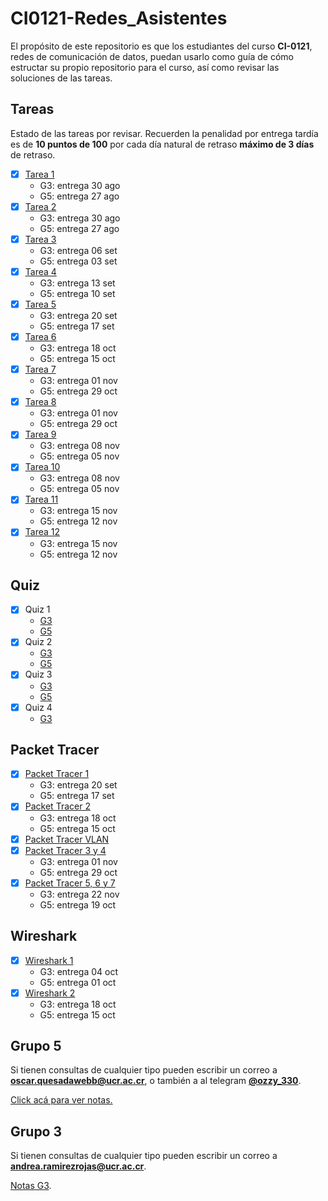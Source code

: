 # CI0121-Redes_Asistentes

El propósito de este repositorio es que los estudiantes del curso **CI-0121**, redes de comunicación de datos, puedan usarlo como guía de cómo estructar su propio repositorio para el curso, así como revisar las soluciones de las tareas.

## Tareas

Estado de las tareas por revisar. Recuerden la penalidad por entrega tardía es de **10 puntos de 100** por cada día natural de retraso **máximo de 3 días** de retraso.

- [x] [Tarea 1](./tareas/tarea1/)
  - G3: entrega 30 ago
  - G5: entrega 27 ago
- [x] [Tarea 2](./tareas/tarea2/)
  - G3: entrega 30 ago
  - G5: entrega 27 ago
- [x] [Tarea 3](./tareas/tarea3/)
  - G3: entrega 06 set
  - G5: entrega 03 set
- [x] [Tarea 4](./tareas/tarea4/)
  - G3: entrega 13 set
  - G5: entrega 10 set
- [x] [Tarea 5](./tareas/tarea5/)
  - G3: entrega 20 set
  - G5: entrega 17 set
- [x] [Tarea 6](./tareas/tarea6/)
  - G3: entrega 18 oct
  - G5: entrega 15 oct
- [x] [Tarea 7](./tareas/tarea7/)
  - G3: entrega 01 nov
  - G5: entrega 29 oct
- [x] [Tarea 8](./tareas/tarea8/)
  - G3: entrega 01 nov
  - G5: entrega 29 oct
- [x] [Tarea 9](./tareas/tarea9/)
  - G3: entrega 08 nov
  - G5: entrega 05 nov
- [x] [Tarea 10](./tareas/tarea10/)
  - G3: entrega 08 nov
  - G5: entrega 05 nov
- [x] [Tarea 11](./tareas/tarea11/)
  - G3: entrega 15 nov
  - G5: entrega 12 nov
- [x] [Tarea 12](./tareas/tarea12/)
  - G3: entrega 15 nov
  - G5: entrega 12 nov

## Quiz

- [x] Quiz 1
  - [G3](./quiz/G3/Quiz%201.pdf)
  - [G5](./quiz/G5/quiz1)
- [x] Quiz 2
  - [G3](https://github.com/Andrearamirezr/CI0121-Redes_Asistentes/blob/main/quiz/G3/Quiz%202%20-%20Soluci%C3%B3n.pdf)
  - [G5](./quiz/G5/quiz2/)
- [x] Quiz 3
  - [G3](https://github.com/Andrearamirezr/CI0121-Redes_Asistentes/blob/main/quiz/G3/Quiz%203%20-%20Soluci%C3%B3n.pdf)
  - [G5](./quiz/G5/quiz3/)
- [x] Quiz 4
  - [G3](https://github.com/Andrearamirezr/CI0121-Redes_Asistentes/blob/main/quiz/G3/Quiz%204%20-%20Soluci%C3%B3n.pdf)

## Packet Tracer

- [x] [Packet Tracer 1](./packet_tracer/pt1/)
  - G3: entrega 20 set
  - G5: entrega 17 set
- [x] [Packet Tracer 2](./packet_tracer/pt2/)
  - G3: entrega 18 oct
  - G5: entrega 15 oct
- [x] [Packet Tracer VLAN](./packet_tracer/ptv/)
- [x] [Packet Tracer 3 y 4](./packet_tracer/pt3/)
  - G3: entrega 01 nov
  - G5: entrega 29 oct
- [x] [Packet Tracer 5, 6 y 7](./packet_tracer/pt4/)
  - G3: entrega 22 nov
  - G5: entrega 19 oct

## Wireshark

- [x] [Wireshark 1](./wireshark/ws1)
  - G3: entrega 04 oct
  - G5: entrega 01 oct
- [x] [Wireshark 2](./wireshark/ws2)
  - G3: entrega 18 oct
  - G5: entrega 15 oct

## Grupo 5

Si tienen consultas de cualquier tipo pueden escribir un correo a [**oscar.quesadawebb@ucr.ac.cr**](mailto:oscar.quesadawebb@ucr.ac.cr), o también a al telegram [**@ozzy_330**](https://t.me/ozzy_330).

[Click acá para ver notas.](https://docs.google.com/spreadsheets/d/1GakMUIu5vVlCsuaAX2JkWaBTBvURpckusxheio5P_Ko/edit?usp=sharing)

## Grupo 3

Si tienen consultas de cualquier tipo pueden escribir un correo a [**andrea.ramirezrojas@ucr.ac.cr**](mailto:andrea.ramirezrojas@ucr.ac.cr).

[Notas G3](https://docs.google.com/spreadsheets/d/1lTzrzjKo2Qmax7s5y9ahKAydDnOOf2E6qDKwnUj9Wuc/edit?usp=sharing).
